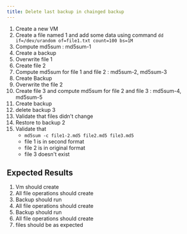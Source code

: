 ```yaml
---
title: Delete last backup in chainged backup
---
```

1. Create a new VM
1. Create a file named 1 and add some data using command `dd if=/dev/urandom of=file1.txt count=100 bs=1M`
1. Compute md5sum : md5sum-1
1. Create a backup
1. Overwrite file 1 
1. Create file 2
1. Compute md5sum for file 1 and file 2 : md5sum-2, md5sum-3
1. Create Backup
1. Overwrite the file 2
1. Create file 3 and compute md5sum for file 2 and file 3 : md5sum-4, md5sum-5
1. Create backup
1. delete backup 3
1. Validate that files didn't change
1. Restore to backup 2
1. Validate that
    - `md5sum -c file1-2.md5 file2.md5 file3.md5 `
    - file 1 is in second format
    - file 2 is in original format
    - file 3 doesn't exist

## Expected Results
1. Vm should create
1. All file operations should create
1. Backup should run
1. All file operations should create
1. Backup should run
1. All file operations should create
1. files should be as expected